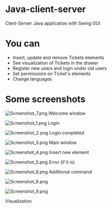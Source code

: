 # Java-client-server
 Clent-Server Java application with Swing GUI
# You can
- Insert, update and remove Tickets elements
- See visualization of Tickets in the drawer
- Register new users and login under old users
- Set permissions on Ticket's elements
- Change languages
# Some screenshots
![Screenshot_7.png](pics%2FScreenshot_7.png)
Welcome window

![Screenshot_1.png](pics%2FScreenshot_1.png)
Login

![Screenshot_2.png](pics%2FScreenshot_2.png)
Login completed

![Screenshot_3.png](pics%2FScreenshot_3.png)
Main window

![Screenshot_4.png](pics%2FScreenshot_4.png)
Insert new element

![Screenshot_5.png](pics%2FScreenshot_5.png)
Error (if it is)

![Screenshot_6.png](pics%2FScreenshot_6.png)
Additional command

![Screenshot_8.png](pics%2FScreenshot_8.png)

![Screenshot_9.png](pics%2FScreenshot_9.png)

Visualization